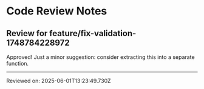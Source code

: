 # Code Review Notes

## Review for feature/fix-validation-1748784228972

Approved! Just a minor suggestion: consider extracting this into a separate function.

---
Reviewed on: 2025-06-01T13:23:49.730Z